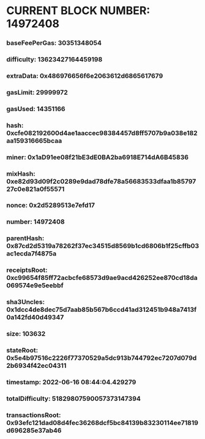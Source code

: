 # CURRENT BLOCK NUMBER: 14972408

### baseFeePerGas: 30351348054
### difficulty: 13623427164459198
### extraData: 0x486976656f6e2063612d6865617679
### gasLimit: 29999972
### gasUsed: 14351166
### hash: 0xcfe082192600d4ae1aaccec98384457d8ff5707b9a038e182aa159316665bcaa
### miner: 0x1aD91ee08f21bE3dE0BA2ba6918E714dA6B45836
### mixHash: 0xe82d93d09f2c0289e9dad78dfe78a56683533dfaa1b8579727c0e821a0f55571
### nonce: 0x2d5289513e7efd17
### number: 14972408
### parentHash: 0x87cd2d5319a78262f37ec34515d8569b1cd6806b1f25cffb03ac1ecda7f4875a
### receiptsRoot: 0xc99654f85ff72acbcfe68573d9ae9acd426252ee870cd18da069574e9e5eebbf
### sha3Uncles: 0x1dcc4de8dec75d7aab85b567b6ccd41ad312451b948a7413f0a142fd40d49347
### size: 103632
### stateRoot: 0x5e4b97516c2226f77370529a5dc913b744792ec7207d079d2b6934f42ec04311
### timestamp: 2022-06-16 08:44:04.429279
### totalDifficulty: 51829807590057373147394
### transactionsRoot: 0x93efc121dad08d4fec36268dcf5bc84139b83230114ee71819d696285e37ab46
